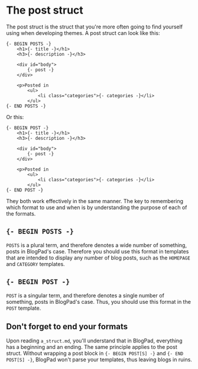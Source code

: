 # The post struct
The post struct is the struct that you're more often going to find yourself using when developing themes. A post struct can look like this:

```
{- BEGIN POSTS -}
    <h1>{- title -}</h1>
    <h3>{- description -}</h3>

    <div id="body">
        {- post -}
    </div>

    <p>Posted in
        <ul>
            <li class="categories">{- categories -}</li>
        </ul>
{- END POSTS -}
```

Or this:

```
{- BEGIN POST -}
    <h1>{- title -}</h1>
    <h3>{- description -}</h3>

    <div id="body">
        {- post -}
    </div>

    <p>Posted in
        <ul>
            <li class="categories">{- categories -}</li>
        </ul>
{- END POST -}
```

They both work effectively in the same manner. The key to remembering which format to use and when is by understanding the purpose of each of the formats.

## `{- BEGIN POSTS -}`
`POSTS` is a plural term, and therefore denotes a wide number of something, posts in BlogPad's case. Therefore you should use this format in templates that are intended to display any number of blog posts, such as the `HOMEPAGE` and `CATEGORY` templates.

## `{- BEGIN POST -}`
`POST` is a singular term, and therefore denotes a single number of something, posts in BlogPad's case. Thus, you should use this format in the `POST` template. 

## Don't forget to end your formats
Upon reading `a_struct.md`, you'll understand that in BlogPad, everything has a beginning and an ending. The same principle applies to the post struct. Without wrapping a post block in `{- BEGIN POST[S] -}` and `{- END POST[S] -}`, BlogPad won't parse your templates, thus leaving blogs in ruins.